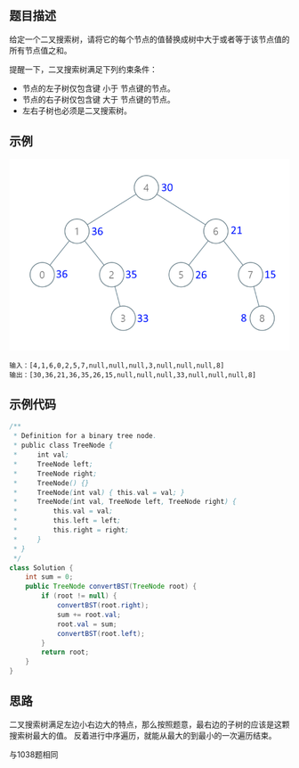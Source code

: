## 题目描述
给定一个二叉搜索树，请将它的每个节点的值替换成树中大于或者等于该节点值的所有节点值之和。

提醒一下，二叉搜索树满足下列约束条件：

* 节点的左子树仅包含键 小于 节点键的节点。
* 节点的右子树仅包含键 大于 节点键的节点。
* 左右子树也必须是二叉搜索树。

## 示例

![image](./img/1038-二叉搜索树转换为累加树.png)
``` text
输入：[4,1,6,0,2,5,7,null,null,null,3,null,null,null,8]
输出：[30,36,21,36,35,26,15,null,null,null,33,null,null,null,8]
```

## 示例代码
``` java
/**
 * Definition for a binary tree node.
 * public class TreeNode {
 *     int val;
 *     TreeNode left;
 *     TreeNode right;
 *     TreeNode() {}
 *     TreeNode(int val) { this.val = val; }
 *     TreeNode(int val, TreeNode left, TreeNode right) {
 *         this.val = val;
 *         this.left = left;
 *         this.right = right;
 *     }
 * }
 */
class Solution {
    int sum = 0;
    public TreeNode convertBST(TreeNode root) {
        if (root != null) {
            convertBST(root.right);
            sum += root.val;
            root.val = sum;
            convertBST(root.left);
        }
        return root;
    } 
}
```

## 思路
二叉搜索树满足左边小右边大的特点，那么按照题意，最右边的子树的应该是这颗搜索树最大的值。
反着进行中序遍历，就能从最大的到最小的一次遍历结束。

与1038题相同